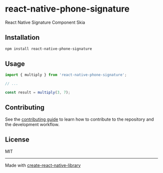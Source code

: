 # react-native-phone-signature

React Native Signature Component Skia

## Installation

```sh
npm install react-native-phone-signature
```

## Usage


```js
import { multiply } from 'react-native-phone-signature';

// ...

const result = multiply(3, 7);
```


## Contributing

See the [contributing guide](CONTRIBUTING.md) to learn how to contribute to the repository and the development workflow.

## License

MIT

---

Made with [create-react-native-library](https://github.com/callstack/react-native-builder-bob)
